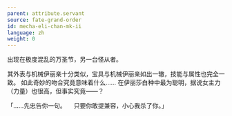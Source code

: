 ```yaml
---
parent: attribute.servant
source: fate-grand-order
id: mecha-eli-chan-mk-ii
language: zh
weight: 0
---
```


出现在极度混乱的万圣节，另一台怪从者。

其外表与机械伊丽亲十分类似，宝具与机械伊丽亲如出一辙，技能与属性也完全一致。
如此奇妙的吻合究竟意味着什么……
在伊丽莎白种中最为聪明，据说女主力（力量）也很高，但事实究竟——？

「……先忠告你一句。
　只要你敢提兼容，小心我杀了你。」
